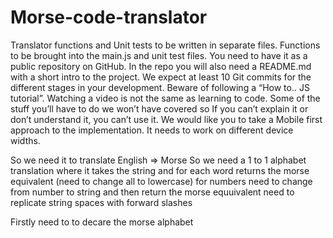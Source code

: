 # Morse-code-translator

<!-- spec -->
Translator functions and Unit tests to be written in separate files. Functions to be brought into the main.js and unit test files.
You need to have it as a public repository on GitHub.
In the repo you will also need a README.md with a short intro to the project.
We expect at least 10 Git commits for the different stages in your development.
Beware of following a “How to.. JS tutorial”. Watching a video is not the same as learning to code. Some of the stuff you’ll have to do we
won’t have covered so If you can’t explain it or don’t understand it, you can’t use it.
We would like you to take a Mobile first approach to the implementation. It needs to work on different device widths.

<!-- Pseudo code -->
So we need it to translate English => Morse 
So we need a 1 to 1 alphabet translation 
where it takes the string and for each word returns the morse equivalent (need to change all to lowercase)
for numbers need to change from number to string and then return the morse equuivalent 
need to replicate string spaces with forward slashes

Firstly need to to decare the morse alphabet